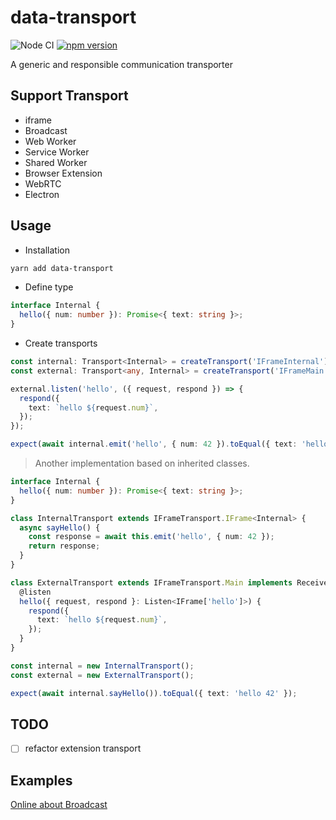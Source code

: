 # data-transport

![Node CI](https://github.com/unadlib/data-transport/workflows/Node%20CI/badge.svg)
[![npm version](https://badge.fury.io/js/data-transport.svg)](http://badge.fury.io/js/data-transport)

A generic and responsible communication transporter

## Support Transport

- iframe
- Broadcast
- Web Worker
- Service Worker
- Shared Worker
- Browser Extension
- WebRTC
- Electron

## Usage

- Installation

```sh
yarn add data-transport
```

- Define type

```ts
interface Internal {
  hello({ num: number }): Promise<{ text: string }>;
}
```

- Create transports

```ts
const internal: Transport<Internal> = createTransport('IFrameInternal');
const external: Transport<any, Internal> = createTransport('IFrameMain');

external.listen('hello', ({ request, respond }) => {
  respond({
    text: `hello ${request.num}`,
  });
});

expect(await internal.emit('hello', { num: 42 }).toEqual({ text: 'hello 42' });
```

> Another implementation based on inherited classes.

```ts
interface Internal {
  hello({ num: number }): Promise<{ text: string }>;
}

class InternalTransport extends IFrameTransport.IFrame<Internal> {
  async sayHello() {
    const response = await this.emit('hello', { num: 42 });
    return response;
  }
}

class ExternalTransport extends IFrameTransport.Main implements Receiver<Internal> {
  @listen
  hello({ request, respond }: Listen<IFrame['hello']>) {
    respond({
      text: `hello ${request.num}`,
    });
  }
}

const internal = new InternalTransport();
const external = new ExternalTransport();

expect(await internal.sayHello()).toEqual({ text: 'hello 42' });
```

## TODO

- [ ] refactor extension transport
## Examples

[Online about Broadcast](https://codesandbox.io/s/data-transport-example-lkg8k)
